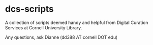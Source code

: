 # dcs-scripts

A collection of scripts deemed handy and helpful from Digital Curation Services at Cornell University Library.

Any questions, ask Dianne (dd388 AT cornell DOT edu)
